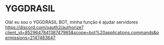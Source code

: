 # YGGDRASIL
Olá! eu sou o YGGDRASIL BOT, minha função é ajudar servidores
https://discord.com/oauth2/authorize?client_id=852964784138747965&scope=bot%20applications.commands&permissions=2147483647
